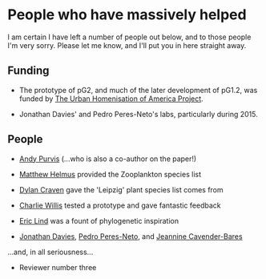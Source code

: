 People who have massively helped
=================================

I am certain I have left a number of people out below, and to those
people I'm very sorry. Please let me know, and I'll put you in here
straight away.

## Funding 

* The prototype of pG2, and much of the later development of pG1.2,
  was funded by [The Urban Homenisation of America
  Project](http://urbanhomogenization.org/).

* Jonathan Davies' and Pedro Peres-Neto's labs, particularly during
  2015.

## People

* [Andy
  Purvis](http://www.nhm.ac.uk/our-science/departments-and-staff/staff-directory/andy-purvis.html)
  (...who is also a co-author on the paper!)

* [Matthew Helmus](http://matthelmus.com/) provided the Zooplankton
  species list

* [Dylan Craven](http://dylancraven.weebly.com/) gave the 'Leipzig'
  plant species list comes from

* [Charlie Willis](http://www.charlesgwillis.com/) tested a prototype
  and gave fantastic feedback

* [Eric Lind](http://nutnet.org/) was a fount of phylogenetic
  inspiration

* [Jonathan Davies](http://biology.mcgill.ca/faculty/davies/), [Pedro
  Peres-Neto](http://www.er.uqam.ca/nobel/r3424621/labo/en/site/Pedro.html),
  and [Jeannine
  Cavender-Bares](https://www.cbs.umn.edu/research/research-cbs/faculty-labs/cavender)

...and, in all seriousness...

* Reviewer number three